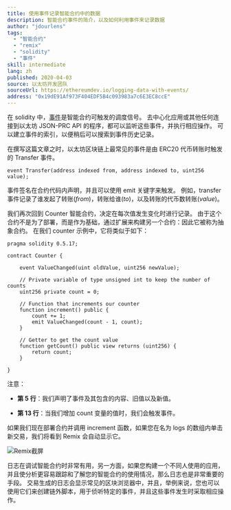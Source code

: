 ```yaml
---
title: 使用事件记录智能合约中的数据
description: 智能合约事件的简介，以及如何利用事件来记录数据
author: "jdourlens"
tags:
  - "智能合约"
  - "remix"
  - "solidity"
  - "事件"
skill: intermediate
lang: zh
published: 2020-04-03
source: 以太坊开发团队
sourceUrl: https://ethereumdev.io/logging-data-with-events/
address: "0x19dE91Af973F404EDF5B4c093983a7c6E3EC8ccE"
---
```


在 solidity 中，[事件](/developers/docs/smart-contracts/anatomy/#events-and-logs)是智能合约可触发的调度信号。 去中心化应用或其他任何连接到以太坊 JSON-PRC API 的程序，都可以监听这些事件，并执行相应操作。 可以建立事件的索引，以便稍后可以搜索到事件历史记录。

在撰写这篇文章之时，以太坊区块链上最常见的事件是由 ERC20 代币转账时触发的 Transfer 事件。

```solidity
event Transfer(address indexed from, address indexed to, uint256 value);
```

事件签名在合约代码内声明，并且可以使用 emit 关键字来触发。 例如，transfer 事件记录了谁发起了转账(_from_)，转账给谁(_to_)，以及转账的代币数转账(_value_)。

我们再次回到 Counter 智能合约，决定在每次值发生变化时进行记录。 由于这个合约不是为了部署，而是作为基础，通过扩展来构建另一个合约：因此它被称为抽象合约。 在我们 counter 示例中，它将类似于如下：

```solidity
pragma solidity 0.5.17;

contract Counter {

    event ValueChanged(uint oldValue, uint256 newValue);

    // Private variable of type unsigned int to keep the number of counts
    uint256 private count = 0;

    // Function that increments our counter
    function increment() public {
        count += 1;
        emit ValueChanged(count - 1, count);
    }

    // Getter to get the count value
    function getCount() public view returns (uint256) {
        return count;
    }

}
```

注意：

- **第 5 行**：我们声明了事件及其包含的内容、旧值以及新值。

- **第 13 行**：当我们增加 count 变量的值时，我们会触发事件。

如果我们现在部署合约并调用 increment 函数，如果您在名为 logs 的数组内单击新交易，我们将看到 Remix 会自动显示它。

![Remix截屏](../../../../../developers/tutorials/logging-events-smart-contracts/remix-screenshot.png)

日志在调试智能合约时非常有用，另一方面，如果您构建一个不同人使用的应用，并且使分析更容易跟踪和了解您的智能合约的使用情况，那么日志也是非常重要的手段。 交易生成的日志会显示常见的区块浏览器中，并且，举例来说，您也可以使用它们来创建链外脚本，用于侦听特定的事件，并且这些事件发生时采取相应操作。
